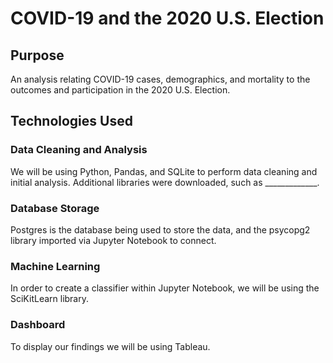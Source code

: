 # COVID-19 and the 2020 U.S. Election

## Purpose
An analysis relating COVID-19 cases, demographics, and mortality to the outcomes and participation in the 2020 U.S. Election.

## Technologies Used
### Data Cleaning and Analysis
We will be using Python, Pandas, and SQLite to perform data cleaning and initial analysis. Additional libraries were downloaded, such as _____________.

### Database Storage
Postgres is the database being used to store the data, and the psycopg2 library imported via Jupyter Notebook to connect.

### Machine Learning
In order to create a classifier within Jupyter Notebook, we will be using the SciKitLearn library.

### Dashboard
To display our findings we will be using Tableau.